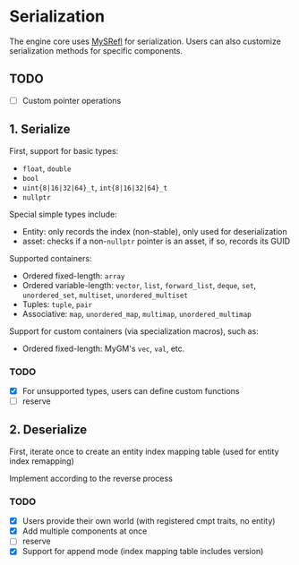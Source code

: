 # Serialization

The engine core uses [MySRefl](https://github.com/shimakaze09/MySRefl) for serialization. Users can also customize
serialization methods for specific components.

## TODO

- [ ] Custom pointer operations

## 1. Serialize

First, support for basic types:

- `float`, `double`
- `bool`
- `uint{8|16|32|64}_t`, `int{8|16|32|64}_t`
- `nullptr`

Special simple types include:

- Entity: only records the index (non-stable), only used for deserialization
- asset: checks if a non-`nullptr` pointer is an asset, if so, records its GUID

Supported containers:

- Ordered fixed-length: `array`
- Ordered variable-length: `vector`, `list`, `forward_list`, `deque`, `set`, `unordered_set`, `multiset`,
  `unordered_multiset`
- Tuples: `tuple`, `pair`
- Associative: `map`, `unordered_map`, `multimap`, `unordered_multimap`

Support for custom containers (via specialization macros), such as:

- Ordered fixed-length: MyGM's `vec`, `val`, etc.

### TODO

- [x] For unsupported types, users can define custom functions
- [ ] reserve

## 2. Deserialize

First, iterate once to create an entity index mapping table (used for entity index remapping)

Implement according to the reverse process

### TODO

- [x] Users provide their own world (with registered cmpt traits, no entity)
- [x] Add multiple components at once
- [ ] reserve
- [x] Support for append mode (index mapping table includes version)
